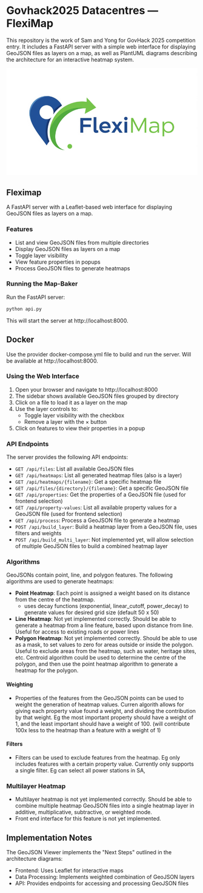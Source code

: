 # Govhack2025 Datacentres — FlexiMap

This repository is the work of Sam and Yong for GovHack 2025 competition entry. It includes a FastAPI server with a simple web interface for displaying GeoJSON files as layers on a map, as well as PlantUML diagrams describing the architecture for an interactive heatmap system.

![Logo](fleximap800px.png)

## Fleximap

A FastAPI server with a Leaflet-based web interface for displaying GeoJSON files as layers on a map.

### Features

- List and view GeoJSON files from multiple directories
- Display GeoJSON files as layers on a map
- Toggle layer visibility
- View feature properties in popups
- Process GeoJSON files to generate heatmaps

### Running the Map-Baker

Run the FastAPI server:

```bash
python api.py
```

This will start the server at http://localhost:8000.

## Docker
Use the provider docker-compose.yml file to build and run the server. Will be available at http://localhost:8000.

### Using the Web Interface

1. Open your browser and navigate to http://localhost:8000
2. The sidebar shows available GeoJSON files grouped by directory
3. Click on a file to load it as a layer on the map
4. Use the layer controls to:
   - Toggle layer visibility with the checkbox
   - Remove a layer with the × button
5. Click on features to view their properties in a popup

### API Endpoints

The server provides the following API endpoints:

- `GET /api/files`: List all available GeoJSON files
- `GET /api/heatmaps`: List all generated heatmap files (also is a layer)
- `GET /api/heatmaps/{filename}`: Get a specific heatmap file
- `GET /api/files/{directory}/{filename}`: Get a specific GeoJSON file
- `GET /api/properties`: Get the properties of a GeoJSON file (used for frontend selection)
- `GET /api/property-values`: List all available property values for a GeoJSON file (used for frontend selection)
- `GET /api/process`: Process a GeoJSON file to generate a heatmap
- `POST /api/build_layer`: Build a heatmap layer from a GeoJSON file, uses filters and weights
- `POST /api/build_multi_layer`: Not implemented yet, will allow selection of multiple GeoJSON files to build a combined heatmap layer

### Algorithms
GeoJSONs contain point, line, and polygon features. The following algorithms are used to generate heatmaps:
- **Point Heatmap**: Each point is assigned a weight based on its distance from the centre of the heatmap.
  - uses decay functions (exponential, linear_cutoff, power_decay) to generate values for desired grid size (default 
    50 x 50)
- **Line Heatmap**: Not yet implemented correctly. Should be able to generate a heatmap from a line feature, based 
  upon distance from line. Useful for access to existing roads or power lines
- **Polygon Heatmap**: Not yet implemented correctly. Should be able to use as a mask, to set values to zero for areas 
  outside or inside the polygon. Useful to exclude areas from the heatmap, such as water, heritage sites, etc. 
  Centroid algorithm could be used to determine the centre of the polygon, and then use the point heatmap algorithm to 
  generate a heatmap for the polygon.
#### Weighting
- Properties of the features from the GeoJSON points can be used to weight the generation of heatmap values. Curren 
  algorith allows for giving each property value found a weight, and dividing the contribution by that weight. Eg 
  the most important property should have a weight of 1, and the least important should have a weight of 100. (will 
  contribute 100x less to the heatmap than a feature with a weight of 1)
#### Filters
- Filters can be used to exclude features from the heatmap. Eg only includes features with a certain property value. 
  Currently only supports a single filter. Eg can select all power stations in SA, 

### Multilayer Heatmap
- Multilayer heatmap is not yet implemented correctly. Should be able to combine multiple heatmap GeoJSON files into a 
  single heatmap layer in additive, multiplicative, subtractive, or weighted mode.
- Front end interface for this feature is not yet implemented.

## Implementation Notes

The GeoJSON Viewer implements the "Next Steps" outlined in the architecture diagrams:
- Frontend: Uses Leaflet for interactive maps
- Data Processing: Implements weighted combination of GeoJSON layers
- API: Provides endpoints for accessing and processing GeoJSON files
